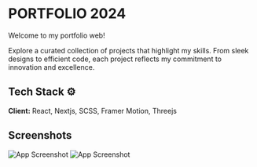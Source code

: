 
# PORTFOLIO 2024

Welcome to my portfolio web! 

Explore a curated collection of projects that highlight my skills. From sleek designs to efficient code, each project reflects my commitment to innovation and excellence.


## Tech Stack ⚙️

**Client:** React, Nextjs, SCSS, Framer Motion, Threejs



## Screenshots

![App Screenshot](/hero.png)
![App Screenshot](/contact.png)
